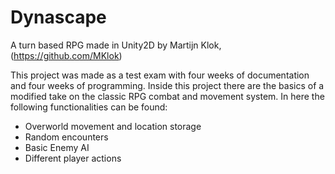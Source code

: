 # Dynascape

A turn based RPG made in Unity2D by Martijn Klok, (https://github.com/MKlok)

This project was made as a test exam with four weeks of documentation and four weeks of programming.
Inside this project there are the basics of a modified take on the classic RPG combat and movement system.
In here the following functionalities can be found:
 - Overworld movement and location storage
 - Random encounters
 - Basic Enemy AI
 - Different player actions
